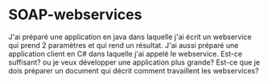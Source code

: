 SOAP-webservices
================
J'ai préparé une application en java dans laquelle j'ai écrit un webservice qui prend 2 paramètres et qui rend un résultat. J'ai aussi préparé une application client en C# dans laquelle j'ai appelé le webservice.
Est-ce suffisant? ou je veux développer une application plus grande?
Est-ce que je dois préparer un document qui décrit comment travaillent les webservices?
